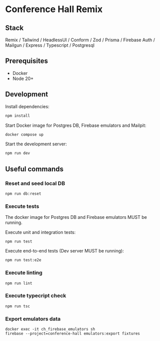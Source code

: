 # Conference Hall Remix

## Stack

Remix / Tailwind / HeadlessUI / Conform / Zod / Prisma / Firebase Auth / Mailgun / Express / Typescript / Postgresql

## Prerequisites

- Docker
- Node 20+

## Development

Install dependencies:

```sh
npm install
```

Start Docker image for Postgres DB, Firebase emulators and Mailpit:

```sh
docker compose up
```

Start the development server:

```sh
npm run dev
```

## Useful commands

### Reset and seed local DB

```
npm run db:reset
```

### Execute tests

The docker image for Postgres DB and Firebase emulators MUST be running.

Execute unit and integration tests:

```
npm run test
```

Execute end-to-end tests (Dev server MUST be running):

```
npm run test:e2e
```

### Execute linting

```
npm run lint
```

### Execute typecript check

```
npm run tsc
```

### Export emulators data

```
docker exec -it ch_firebase_emulators sh
firebase --project=conference-hall emulators:export fixtures
```
